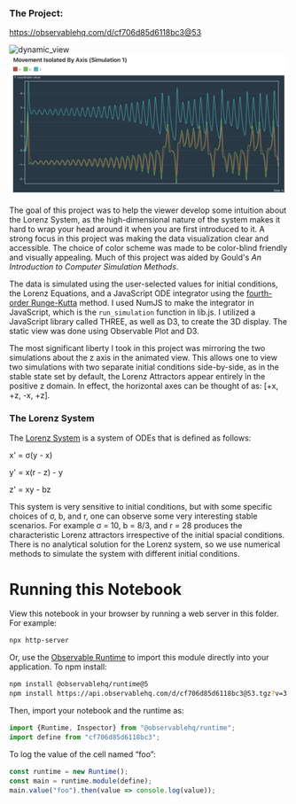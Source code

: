 ### The Project:
https://observablehq.com/d/cf706d85d6118bc3@53

![dynamic_view](dynamic_view.gif)
![static_view](static_view.png)

The goal of this project was to help the viewer develop some intuition about the Lorenz System, as the high-dimensional nature of the system makes it hard to wrap your head around it when you are first introduced to it. A strong focus in this project was making the data visualization clear and accessible. The choice of color scheme was made to be color-blind friendly and visually appealing. Much of this project was aided by Gould's *An Introduction to Computer Simulation Methods*. 

The data is simulated using the user-selected values for initial conditions, the Lorenz Equations, and a JavaScript ODE integrator using the [fourth-order Runge-Kutta](https://en.wikipedia.org/wiki/Runge%E2%80%93Kutta_methods) method. I used NumJS to make the integrator in JavaScript, which is the `run_simulation` function in lib.js. I utilized a JavaScript library called THREE, as well as D3, to create the 3D display. The static view was done using Observable Plot and D3.

The most significant liberty I took in this project was mirroring the two simulations about the z axis in the animated view. This allows one to view two simulations with two separate initial conditions side-by-side, as in the stable state set by default, the Lorenz Attractors appear entirely in the positive z domain. In effect, the horizontal axes can be thought of as: \[+x, +z, -x, +z]. 

### The Lorenz System
The [Lorenz System](https://en.wikipedia.org/wiki/Lorenz_system) is a system of ODEs that is defined as follows:

x' = σ(y - x)

y' = x(r - z) - y

z' = xy - bz

This system is very sensitive to initial conditions, but with some specific choices of σ, b, and r, one can observe some very interesting stable scenarios. For example σ = 10, b = 8/3, and r = 28 produces the characteristic Lorenz attractors irrespective of the initial spacial conditions. There is no analytical solution for the Lorenz system, so we use numerical methods to simulate the system with different initial conditions.

# Running this Notebook

View this notebook in your browser by running a web server in this folder. For
example:

~~~sh
npx http-server
~~~

Or, use the [Observable Runtime](https://github.com/observablehq/runtime) to
import this module directly into your application. To npm install:

~~~sh
npm install @observablehq/runtime@5
npm install https://api.observablehq.com/d/cf706d85d6118bc3@53.tgz?v=3
~~~

Then, import your notebook and the runtime as:

~~~js
import {Runtime, Inspector} from "@observablehq/runtime";
import define from "cf706d85d6118bc3";
~~~

To log the value of the cell named “foo”:

~~~js
const runtime = new Runtime();
const main = runtime.module(define);
main.value("foo").then(value => console.log(value));
~~~
